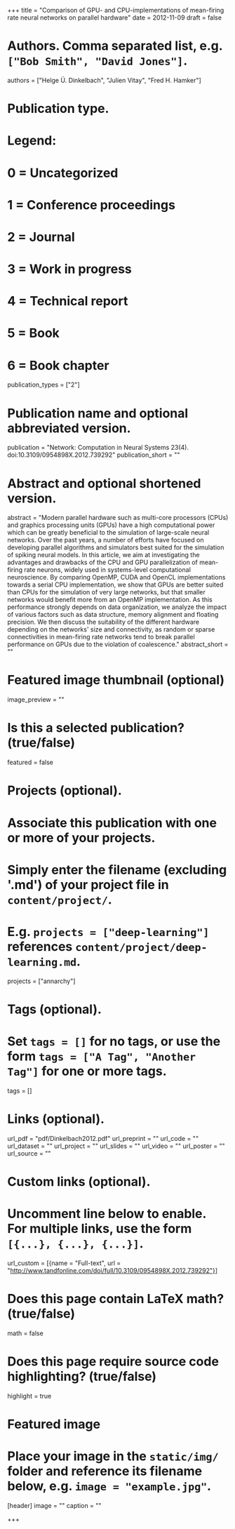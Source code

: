 +++
title = "Comparison of GPU- and CPU-implementations of mean-firing rate neural networks on parallel hardware"
date = 2012-11-09
draft = false

# Authors. Comma separated list, e.g. `["Bob Smith", "David Jones"]`.
authors = ["Helge Ü. Dinkelbach", "Julien Vitay", "Fred H. Hamker"]

# Publication type.
# Legend:
# 0 = Uncategorized
# 1 = Conference proceedings
# 2 = Journal
# 3 = Work in progress
# 4 = Technical report
# 5 = Book
# 6 = Book chapter
publication_types = ["2"]

# Publication name and optional abbreviated version.
publication = "Network: Computation in Neural Systems 23(4). doi:10.3109/0954898X.2012.739292"
publication_short = ""

# Abstract and optional shortened version.
abstract = "Modern parallel hardware such as multi-core processors (CPUs) and graphics processing units (GPUs) have a high computational power which can be greatly beneficial to the simulation of large-scale neural networks. Over the past years, a number of efforts have focused on developing parallel algorithms and simulators best suited for the simulation of spiking neural models. In this article, we aim at investigating the advantages and drawbacks of the CPU and GPU parallelization of mean-firing rate neurons, widely used in systems-level computational neuroscience. By comparing OpenMP, CUDA and OpenCL implementations towards a serial CPU implementation, we show that GPUs are better suited than CPUs for the simulation of very large networks, but that smaller networks would benefit more from an OpenMP implementation. As this performance strongly depends on data organization, we analyze the impact of various factors such as data structure, memory alignment and floating precision. We then discuss the suitability of the different hardware depending on the networks' size and connectivity, as random or sparse connectivities in mean-firing rate networks tend to break parallel performance on GPUs due to the violation of coalescence."
abstract_short = ""

# Featured image thumbnail (optional)
image_preview = ""

# Is this a selected publication? (true/false)
featured = false

# Projects (optional).
#   Associate this publication with one or more of your projects.
#   Simply enter the filename (excluding '.md') of your project file in `content/project/`.
#   E.g. `projects = ["deep-learning"]` references `content/project/deep-learning.md`.
projects = ["annarchy"]

# Tags (optional).
#   Set `tags = []` for no tags, or use the form `tags = ["A Tag", "Another Tag"]` for one or more tags.
tags = []

# Links (optional).
url_pdf = "pdf/Dinkelbach2012.pdf"
url_preprint = ""
url_code = ""
url_dataset = ""
url_project = ""
url_slides = ""
url_video = ""
url_poster = ""
url_source = ""

# Custom links (optional).
#   Uncomment line below to enable. For multiple links, use the form `[{...}, {...}, {...}]`.
url_custom = [{name = "Full-text", url = "http://www.tandfonline.com/doi/full/10.3109/0954898X.2012.739292"}]

# Does this page contain LaTeX math? (true/false)
math = false

# Does this page require source code highlighting? (true/false)
highlight = true

# Featured image
# Place your image in the `static/img/` folder and reference its filename below, e.g. `image = "example.jpg"`.
[header]
image = ""
caption = ""

+++
